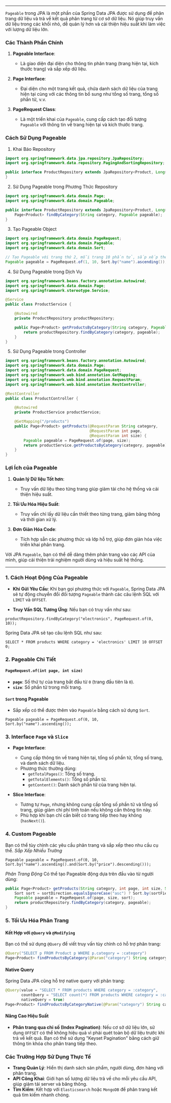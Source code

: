 
---

`Pageable` trong JPA là một phần của Spring Data JPA được sử dụng để phân trang dữ liệu và trả về kết quả phân trang từ cơ sở dữ liệu. Nó giúp truy vấn dữ liệu trong các khối nhỏ, dễ quản lý hơn và cải thiện hiệu suất khi làm việc với lượng dữ liệu lớn.


### Các Thành Phần Chính

1. **Pageable Interface**:
    
    - Là giao diện đại diện cho thông tin phân trang (trang hiện tại, kích thước trang) và sắp xếp dữ liệu.
2. **Page Interface**:
    
    - Đại diện cho một trang kết quả, chứa danh sách dữ liệu của trang hiện tại cùng với các thông tin bổ sung như tổng số trang, tổng số phần tử, v.v.
3. **PageRequest Class**:
    
    - Là một triển khai của `Pageable`, cung cấp cách tạo đối tượng `Pageable` với thông tin về trang hiện tại và kích thước trang.

### Cách Sử Dụng Pageable

 1. Khai Báo Repository
```java
import org.springframework.data.jpa.repository.JpaRepository;
import org.springframework.data.repository.PagingAndSortingRepository;

public interface ProductRepository extends JpaRepository<Product, Long>, PagingAndSortingRepository<Product, Long> {
}

```
2. Sử Dụng Pageable trong Phương Thức Repository
```java
import org.springframework.data.domain.Page;
import org.springframework.data.domain.Pageable;

public interface ProductRepository extends JpaRepository<Product, Long> {
    Page<Product> findByCategory(String category, Pageable pageable);
}

```
3. Tạo Pageable Object
```java
import org.springframework.data.domain.PageRequest;
import org.springframework.data.domain.Pageable;
import org.springframework.data.domain.Sort;

// Tạo Pageable với trang thứ 2, mỗi trang 10 phần tử, sắp xếp theo tên tăng dần
Pageable pageable = PageRequest.of(1, 10, Sort.by("name").ascending());
```
4. Sử Dụng Pageable trong Dịch Vụ
```java
import org.springframework.beans.factory.annotation.Autowired;
import org.springframework.data.domain.Page;
import org.springframework.stereotype.Service;

@Service
public class ProductService {

    @Autowired
    private ProductRepository productRepository;

    public Page<Product> getProductsByCategory(String category, Pageable pageable) {
        return productRepository.findByCategory(category, pageable);
    }
}

```
5. Sử Dụng Pageable trong Controller
```java
import org.springframework.beans.factory.annotation.Autowired;
import org.springframework.data.domain.Page;
import org.springframework.data.domain.PageRequest;
import org.springframework.web.bind.annotation.GetMapping;
import org.springframework.web.bind.annotation.RequestParam;
import org.springframework.web.bind.annotation.RestController;

@RestController
public class ProductController {

    @Autowired
    private ProductService productService;

    @GetMapping("/products")
    public Page<Product> getProducts(@RequestParam String category,
                                     @RequestParam int page,
                                     @RequestParam int size) {
        Pageable pageable = PageRequest.of(page, size);
        return productService.getProductsByCategory(category, pageable);
    }
}

```
### Lợi Ích của Pageable

1. **Quản lý Dữ liệu Tốt hơn**:
    
    - Truy vấn dữ liệu theo từng trang giúp giảm tải cho hệ thống và cải thiện hiệu suất.
2. **Tối Ưu Hóa Hiệu Suất**:
    
    - Truy vấn chỉ lấy dữ liệu cần thiết theo từng trang, giảm băng thông và thời gian xử lý.
3. **Đơn Giản Hóa Code**:
    
    - Tích hợp sẵn các phương thức và lớp hỗ trợ, giúp đơn giản hóa việc triển khai phân trang.

Với JPA `Pageable`, bạn có thể dễ dàng thêm phân trang vào các API của mình, giúp cải thiện trải nghiệm người dùng và hiệu suất hệ thống.

---
### 1. **Cách Hoạt Động Của Pageable**

- **Khi Gửi Yêu Cầu**: Khi bạn gọi phương thức với `Pageable`, Spring Data JPA sẽ tự động chuyển đổi đối tượng `Pageable` thành các câu lệnh SQL với `LIMIT` và `OFFSET`.

- **Truy Vấn SQL Tương Ứng**: Nếu bạn có truy vấn như sau:
```
productRepository.findByCategory("electronics", PageRequest.of(0, 10));
```
Spring Data JPA sẽ tạo câu lệnh SQL như sau:
```
SELECT * FROM products WHERE category = 'electronics' LIMIT 10 OFFSET 0;
```
### 2. **Pageable Chi Tiết**

#### `PageRequest.of(int page, int size)`

- **`page`**: Số thứ tự của trang bắt đầu từ `0` (trang đầu tiên là `0`).
- **`size`**: Số phần tử trong mỗi trang.
#### `Sort` trong Pageable

- Sắp xếp có thể được thêm vào `Pageable` bằng cách sử dụng `Sort`.
```
Pageable pageable = PageRequest.of(0, 10, Sort.by("name").ascending());
```
### 3. **Interface `Page` và `Slice`**

- **Page Interface**:
    
    - Cung cấp thông tin về trang hiện tại, tổng số phần tử, tổng số trang, và danh sách dữ liệu.
    - Phương thức thường dùng:
        - `getTotalPages()`: Tổng số trang.
        - `getTotalElements()`: Tổng số phần tử.
        - `getContent()`: Danh sách phần tử của trang hiện tại.
- **Slice Interface**:
    
    - Tương tự `Page`, nhưng không cung cấp tổng số phần tử và tổng số trang, giúp giảm chi phí tính toán nếu không cần thông tin này.
    - Phù hợp khi bạn chỉ cần biết có trang tiếp theo hay không (`hasNext()`).
### 4. **Custom Pageable**

Bạn có thể tùy chỉnh các yêu cầu phân trang và sắp xếp theo nhu cầu cụ thể.
*Sắp Xếp Nhiều Trường*
```
Pageable pageable = PageRequest.of(0, 10, Sort.by("name").ascending().and(Sort.by("price").descending()));
```
*Phân Trang Động*
Có thể tạo Pageable động dựa trên đầu vào từ người dùng:
```java
public Page<Product> getProducts(String category, int page, int size, String sortField, String sortDirection) {
    Sort sort = sortDirection.equalsIgnoreCase("asc") ? Sort.by(sortField).ascending() : Sort.by(sortField).descending();
    Pageable pageable = PageRequest.of(page, size, sort);
    return productRepository.findByCategory(category, pageable);
}
```
### 5. **Tối Ưu Hóa Phân Trang**

#### Kết Hợp với `@Query` và `@Modifying`

Bạn có thể sử dụng `@Query` để viết truy vấn tùy chỉnh có hỗ trợ phân trang:
```java
@Query("SELECT p FROM Product p WHERE p.category = :category")
Page<Product> findProductsByCategory(@Param("category") String category, Pageable pageable);
```
#### Native Query

Spring Data JPA cũng hỗ trợ native query với phân trang:
```java
@Query(value = "SELECT * FROM products WHERE category = :category", 
       countQuery = "SELECT count(*) FROM products WHERE category = :category", 
       nativeQuery = true)
Page<Product> findProductsByCategoryNative(@Param("category") String category, Pageable pageable);
```
#### Nâng Cao Hiệu Suất

- **Phân trang qua chỉ số (Index Pagination)**: Nếu cơ sở dữ liệu lớn, sử dụng `OFFSET` có thể không hiệu quả vì phải quét toàn bộ dữ liệu trước khi trả về kết quả. Bạn có thể sử dụng "Keyset Pagination" bằng cách giữ thông tin khóa cho phân trang tiếp theo.
### **Các Trường Hợp Sử Dụng Thực Tế**

- **Trang Quản Lý**: Hiển thị danh sách sản phẩm, người dùng, đơn hàng với phân trang.
- **API Công Khai**: Giới hạn số lượng dữ liệu trả về cho mỗi yêu cầu API, giúp giảm tải server và băng thông.
- **Tìm Kiếm**: Kết hợp với `Elasticsearch` hoặc `MongoDB` để phân trang kết quả tìm kiếm nhanh chóng.